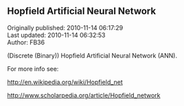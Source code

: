 ## Hopfield Artificial Neural Network  
Originally published: 2010-11-14 06:17:29  
Last updated: 2010-11-14 06:32:53  
Author: FB36   
  
(Discrete (Binary)) Hopfield Artificial Neural Network (ANN).

For more info see:

http://en.wikipedia.org/wiki/Hopfield_net

http://www.scholarpedia.org/article/Hopfield_network
